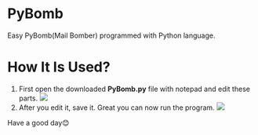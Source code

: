 # PyBomb
Easy PyBomb(Mail Bomber) programmed with Python language.
# How It Is Used?
1) First open the downloaded <b>PyBomb.py</b> file with notepad and edit these parts.
<img src="https://scontent.fist1-2.fna.fbcdn.net/v/t1.15752-9/50975180_2316378841962787_8996732080138223616_n.png?_nc_cat=109&_nc_ht=scontent.fist1-2.fna&oh=70ca9e4e1ea86faf52dae3591de6ded1&oe=5D00471B"></img>
2) After you edit it, save it. Great you can now run the program.
<img src="https://scontent.fist1-2.fna.fbcdn.net/v/t1.15752-9/50936461_1974197609554370_1292496564358479872_n.png?_nc_cat=109&_nc_ht=scontent.fist1-2.fna&oh=6a36c6d05ec17ab6eb6dac8ae51d1ef5&oe=5CB3D5FD"></img>

Have a good day😊
